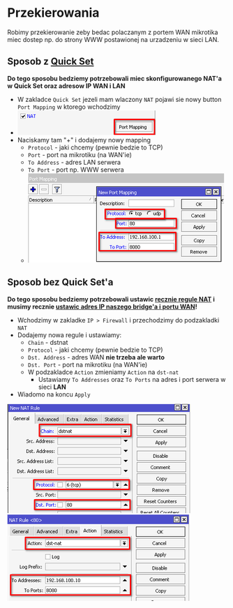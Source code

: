 # Przekierowania
Robimy przekierowanie zeby bedac polaczanym z portem WAN mikrotika miec dostep np. do strony WWW postawionej na urzadzeniu w sieci LAN.

## Sposob z [Quick Set](/mikrotik/QuickSet.md)
**Do tego sposobu bedziemy potrzebowali miec skonfigurowanego NAT'a w Quick Set oraz adresow IP WAN i LAN**

- W zakladce `Quick Set` jezeli mam wlaczony `NAT` pojawi sie nowy button `Port Mapping` w ktorego wchodzimy
- ![](/images/redir_portmapping.png)
- Naciskamy tam "+" i dodajemy nowy mapping
  - `Protocol` - jaki chcemy (pewnie bedzie to TCP)
  - `Port` - port na mikrotiku (na WAN'ie)
  - `To Address` - adres LAN serwera
  - `To Port` - port np. WWW serwera 
  - ![](/images/redir_portmapping_new.png)

## Sposob bez Quick Set'a
**Do tego sposobu bedziemy potrzebowali ustawic [recznie regule NAT](/mikrotik/NAT.md#sposob-tworzac-regule-nat-recznie) i musimy recznie [ustawic adres IP naszego bridge'a i portu WAN](/mikrotik/Addressess.md)!**

- Wchodzimy w zakladke `IP > Firewall` i przechodzimy do podzakladki `NAT`
- Dodajemy nowa regule i ustawiamy:
  - `Chain` - dstnat
  - `Protocol` - jaki chcemy (pewnie bedzie to TCP)
  - `Dst. Address` - adres WAN **nie trzeba ale warto**
  - `Dst. Port` - port na mikrotiku (na WAN'ie)
  - W podzakladce `Action` zmieniamy `Action` na `dst-nat`
    - Ustawiamy `To Addresses` oraz `To Ports` na adres i port serwera w sieci **LAN**
- Wiadomo na koncu `Apply`

![](/images/redir_general_tab.png)
![](/images/redir_action_tab.png)
